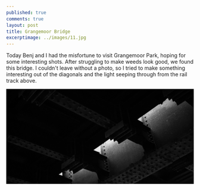 ```yaml
---
published: true
comments: true
layout: post
title: Grangemoor Bridge 
excerptimage: ../images/11.jpg
---
```


Today Benj and I had the misfortune to visit Grangemoor Park, hoping for some interesting shots. After struggling to make weeds look good, we found this bridge. I couldn't leave without a photo, so I tried to make something interesting out of the diagonals and the light seeping through from the rail track above. 

[![Image 11/365](../images/11.jpg)]()